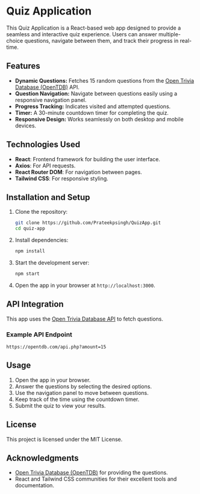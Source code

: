 # Quiz Application

This Quiz Application is a React-based web app designed to provide a seamless and interactive quiz experience. Users can answer multiple-choice questions, navigate between them, and track their progress in real-time.

## Features

- **Dynamic Questions:** Fetches 15 random questions from the [Open Trivia Database (OpenTDB)](https://opentdb.com/) API.
- **Question Navigation:** Navigate between questions easily using a responsive navigation panel.
- **Progress Tracking:** Indicates visited and attempted questions.
- **Timer:** A 30-minute countdown timer for completing the quiz.
- **Responsive Design:** Works seamlessly on both desktop and mobile devices.

## Technologies Used

- **React**: Frontend framework for building the user interface.
- **Axios**: For API requests.
- **React Router DOM**: For navigation between pages.
- **Tailwind CSS**: For responsive styling.

## Installation and Setup

1. Clone the repository:
   ```bash
   git clone https://github.com/Prateekpsingh/QuizApp.git
   cd quiz-app
   ```

2. Install dependencies:
   ```bash
   npm install
   ```

3. Start the development server:
   ```bash
   npm start
   ```

4. Open the app in your browser at `http://localhost:3000`.


## API Integration

This app uses the [Open Trivia Database API](https://opentdb.com/api_config.php) to fetch questions.

### Example API Endpoint
```
https://opentdb.com/api.php?amount=15
```


## Usage

1. Open the app in your browser.
2. Answer the questions by selecting the desired options.
3. Use the navigation panel to move between questions.
4. Keep track of the time using the countdown timer.
5. Submit the quiz to view your results.



## License

This project is licensed under the MIT License.

## Acknowledgments

- [Open Trivia Database (OpenTDB)](https://opentdb.com/) for providing the questions.
- React and Tailwind CSS communities for their excellent tools and documentation.